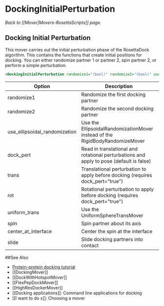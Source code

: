 # DockingInitialPerturbation
*Back to [[Mover|Movers-RosettaScripts]] page.*
## Docking Initial Perturbation

This mover carries out the initial perturbation phase of the RosettaDock algorithm.
This contains the functions that create initial positions for docking.
You can either randomize partner 1 or partner 2, spin partner 2, or
perform a simple perturbation.

```xml
<DockingInitialPerturbation randomize1="(bool)" randomize2="(bool)" use_ellipsoidal_randomization="(bool)" dock_pert="(bool,"false")" trans="(real)" rot="(real)" uniform_trans="(real)" spin="(bool)" center_at_interface="(bool)" slide="(bool)" name="(string)"/>
```

|   Option                      | Description |
| ----------------------------- | ----------- |
| randomize1                    | Randomize the first docking partner  |
| randomize2                    | Randomize the second docking partner |
| use_ellipsoidal_randomization | Use the EllipsoidalRandomizationMover instead of the RigidBodyRandomizeMover |
| dock_pert                     | Read in translational and rotational perturbations and apply to pose (default is false) |
| trans                         | Translational perturbation to apply before docking (requires dock_pert="true") |
| rot                           | Rotational perturbation to apply before docking (requires dock_pert="true") |
| uniform_trans                 | Use the UniformSphereTransMover |
| spin                          | Spin partner about its axis |
| center_at_interface           | Center the spin at the interface |
| slide                         | Slide docking partners into contact |

##See Also

* [Protein-protein docking tutorial](https://www.rosettacommons.org/demos/latest/tutorials/Protein-Protein-Docking/Protein-Protein-Docking)
* [[DockingMover]]
* [[DockWithHotspotMover]]
* [[FlexPepDockMover]]
* [[HighResDockerMover]]
* [[Docking applications]]: Command line applications for docking
* [[I want to do x]]: Choosing a mover
